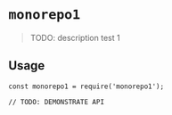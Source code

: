 # `monorepo1`

> TODO: description
> test 1

## Usage

```
const monorepo1 = require('monorepo1');

// TODO: DEMONSTRATE API
```
